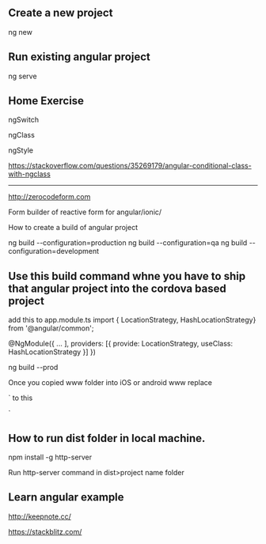 Create a new project
--------------------
ng new <project-name>


Run existing angular project
----------------------------
ng serve


Home Exercise
-------------
ngSwitch

ngClass

ngStyle

https://stackoverflow.com/questions/35269179/angular-conditional-class-with-ngclass

---------


http://zerocodeform.com

Form builder of reactive form for angular/ionic/


How to create a build of angular project

ng build --configuration=production
ng build --configuration=qa
ng build --configuration=development


Use this build command whne you have to ship that angular project into the cordova based project
------------------------
add this to app.module.ts
import { LocationStrategy, HashLocationStrategy} from '@angular/common';

@NgModule({
 ...
 ],
 providers: [{ provide: LocationStrategy, useClass: HashLocationStrategy }]
})

ng build --prod

Once you copied www folder into iOS or android www replace <href>

`<bare href="/">
to this
<script>document.write('<base href="' + document.location + '" />');</script>`


How to run dist folder in local machine.
----------------------------------------
npm install -g http-server

Run http-server command in dist>project name folder


Learn angular example
---------------------

http://keepnote.cc/

https://stackblitz.com/



